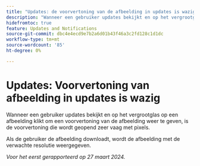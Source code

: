 ```yaml
---
title: "Updates: de voorvertoning van de afbeelding in updates is wazig"
description: "Wanneer een gebruiker updates bekijkt en op het vergrootglas op een afbeelding klikt om een voorvertoning van de afbeelding weer te geven, is de voorvertoning die wordt geopend zeer vaag met pixels."
hidefromtoc: true
feature: Updates and Notifications
source-git-commit: dbc4e4ecd9e7b2a6d01b43f46a3c2fd128c1d1dc
workflow-type: tm+mt
source-wordcount: '85'
ht-degree: 0%

---
```



# Updates: Voorvertoning van afbeelding in updates is wazig

<!--

>[!NOTE]
>
>This issue was fixed on April 11, 2024.

-->

Wanneer een gebruiker updates bekijkt en op het vergrootglas op een afbeelding klikt om een voorvertoning van de afbeelding weer te geven, is de voorvertoning die wordt geopend zeer vaag met pixels.

Als de gebruiker de afbeelding downloadt, wordt de afbeelding met de verwachte resolutie weergegeven.

_Voor het eerst gerapporteerd op 27 maart 2024._

